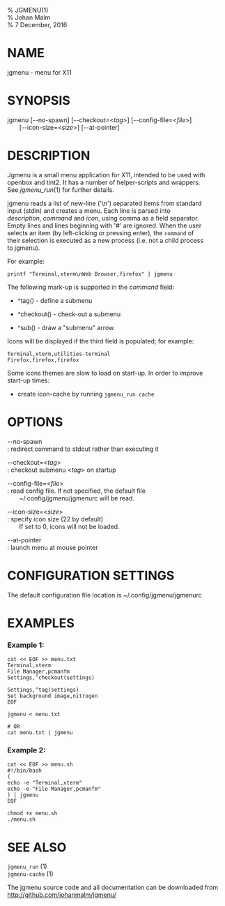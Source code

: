 % JGMENU(1)  
% Johan Malm  
% 7 December, 2016

# NAME

jgmenu - menu for X11

# SYNOPSIS

jgmenu \[\--no-spawn] \[\--checkout=<*tag*>] \[\--config-file=<*file*>]  
       \[\--icon-size=<*size*>] \[\--at-pointer]

# DESCRIPTION

Jgmenu is a small menu application for X11, intended to be used with  
openbox and tint2. It has a number of helper-scripts and wrappers.  
See *jgmenu_run*(1) for further details.  

jgmenu reads a list of new-line ('\\n') separated items from standard  
input (stdin) and creates a menu. Each line is parsed into  
*description*, *command* and *icon*, using comma as a field separator.  
Empty lines and lines beginning with '#' are ignored. When the user  
selects an item (by left-clicking or pressing enter), the `command` of  
their selection is executed as a new process (i.e. not a child process  
to jgmenu).

For example:

    printf "Terminal,xterm\nWeb Browser,firefox" | jgmenu

The following mark-up is supported in the *command* field:

  - ^tag() - define a submenu

  - ^checkout() - check-out a submenu

  - ^sub() - draw a "submenu" arrow.

Icons will be displayed if the third field is populated; for example:

    Terminal,xterm,utilities-terminal
    Firefox,firefox,firefox

Some icons themes are slow to load on start-up. In order to improve  
start-up times:

  - create icon-cache by running `jgmenu_run cache`

# OPTIONS

\--no-spawn  
:   redirect command to stdout rather than executing it

\--checkout=<*tag*>  
:   checkout submenu <*tag*> on startup

\--config-file=<*file*>  
:   read config file. If not specified, the default file  
       ~/.config/jgmenu/jgmenurc will be read.

\--icon-size=<*size*>  
:   specify icon size (22 by default)  
       If set to 0, icons will not be loaded.

\--at-pointer  
:   launch menu at mouse pointer

# CONFIGURATION SETTINGS
The default configuration file location is ~/.config/jgmenu/jgmenurc

# EXAMPLES

### Example 1:

    cat << EOF >> menu.txt
    Terminal,xterm
    File Manager,pcmanfm
    Settings,^checkout(settings)

    Settings,^tag(settings)
    Set background image,nitrogen
    EOF

    jgmenu < menu.txt

    # OR
    cat menu.txt | jgmenu

### Example 2:

    cat << EOF >> menu.sh
    #!/bin/bash
    (
    echo -e "Terminal,xterm"
    echo -e "File Manager,pcmanfm"
    ) | jgmenu
    EOF

    chmod +x menu.sh
    ./menu.sh

# SEE ALSO

`jgmenu_run` (1)  
`jgmenu-cache` (1)

The jgmenu source code and all documentation can be downloaded from  
<http://github.com/johanmalm/jgmenu/>
